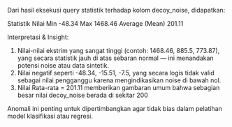 Dari hasil eksekusi query statistik terhadap kolom decoy_noise, didapatkan:

Statistik	Nilai
Min	-48.34
Max	1468.46
Average (Mean)	201.11 

Interpretasi & Insight:

1. Nilai-nilai ekstrim yang sangat tinggi (contoh: 1468.46, 885.5, 773.87), yang secara statistik jauh di atas sebaran normal — ini menandakan potensi noise atau data sintetik.
2. Nilai negatif seperti -48.34, -15.51, -7.5, yang secara logis tidak valid sebagai nilai pengganggu karena mengindikasikan noise di bawah nol.
3. Nilai Rata-rata = 201.11 memberikan gambaran umum bahwa sebagian besar nilai decoy_noise berada di sekitar 200

Anomali ini penting untuk dipertimbangkan agar tidak bias dalam pelatihan model klasifikasi atau regresi.

